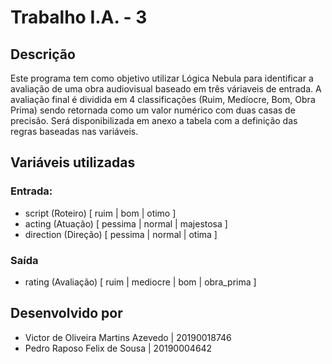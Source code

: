 # Trabalho I.A. - 3

## Descrição
Este programa tem como objetivo utilizar Lógica Nebula para identificar a avaliação de uma obra audiovisual baseado em três váriaveis de entrada. A avaliação final é dividida em 4 classificações (Ruim, Medíocre, Bom, Obra Prima) sendo retornada como um valor numérico com duas casas de precisão. Será disponibilizada em anexo a tabela com a definição das regras baseadas nas variáveis.

## Variáveis utilizadas

### Entrada:
* script (Roteiro) [ ruim | bom | otimo ]
* acting (Atuação) [ pessima | normal | majestosa ]
* direction (Direção) [ pessima | normal | otima ]

### Saída
* rating (Avaliação) [ ruim | mediocre | bom | obra_prima ]

## Desenvolvido por
* Victor de Oliveira Martins Azevedo | 20190018746
* Pedro Raposo Felix de Sousa | 20190004642
